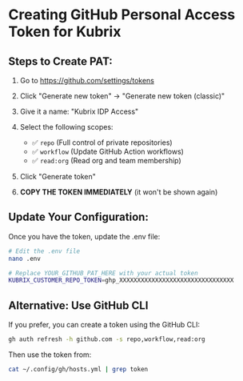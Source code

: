 # Creating GitHub Personal Access Token for Kubrix

## Steps to Create PAT:

1. Go to https://github.com/settings/tokens
2. Click "Generate new token" → "Generate new token (classic)"
3. Give it a name: "Kubrix IDP Access"
4. Select the following scopes:
   - ✅ `repo` (Full control of private repositories)
   - ✅ `workflow` (Update GitHub Action workflows)
   - ✅ `read:org` (Read org and team membership)
   
5. Click "Generate token"
6. **COPY THE TOKEN IMMEDIATELY** (it won't be shown again)

## Update Your Configuration:

Once you have the token, update the .env file:

```bash
# Edit the .env file
nano .env

# Replace YOUR_GITHUB_PAT_HERE with your actual token
KUBRIX_CUSTOMER_REPO_TOKEN=ghp_XXXXXXXXXXXXXXXXXXXXXXXXXXXXXXXX
```

## Alternative: Use GitHub CLI

If you prefer, you can create a token using the GitHub CLI:

```bash
gh auth refresh -h github.com -s repo,workflow,read:org
```

Then use the token from:
```bash
cat ~/.config/gh/hosts.yml | grep token
```